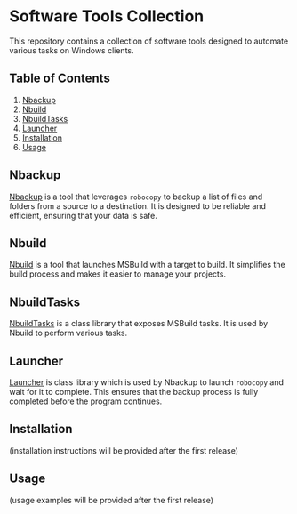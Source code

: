 # Software Tools Collection

This repository contains a collection of software tools designed to automate various tasks on Windows clients.

## Table of Contents
1. [Nbackup](#nbackup)
2. [Nbuild](#nbuild)
3. [NbuildTasks](#nbuildtasks)
4. [Launcher](#launcher)
5. [Installation](#installation)
6. [Usage](#usage)

## Nbackup
[Nbackup](./Nbackup/README.md) is a tool that leverages `robocopy` to backup a list of files and folders from a source to a destination. It is designed to be reliable and efficient, ensuring that your data is safe.

## Nbuild
[Nbuild](./Nbuild/README.md) is a tool that launches MSBuild with a target to build. It simplifies the build process and makes it easier to manage your projects.

## NbuildTasks
[NbuildTasks](./NbuildTasks/README.md) is a class library that exposes MSBuild tasks. It is used by Nbuild to perform various tasks.

## Launcher
[Launcher](./launcher/README.md) is class library which is used by Nbackup to launch `robocopy` and wait for it to complete. This ensures that the backup process is fully completed before the program continues.



## Installation
(installation instructions will be provided after the first release)

## Usage
(usage examples will be provided after the first release)